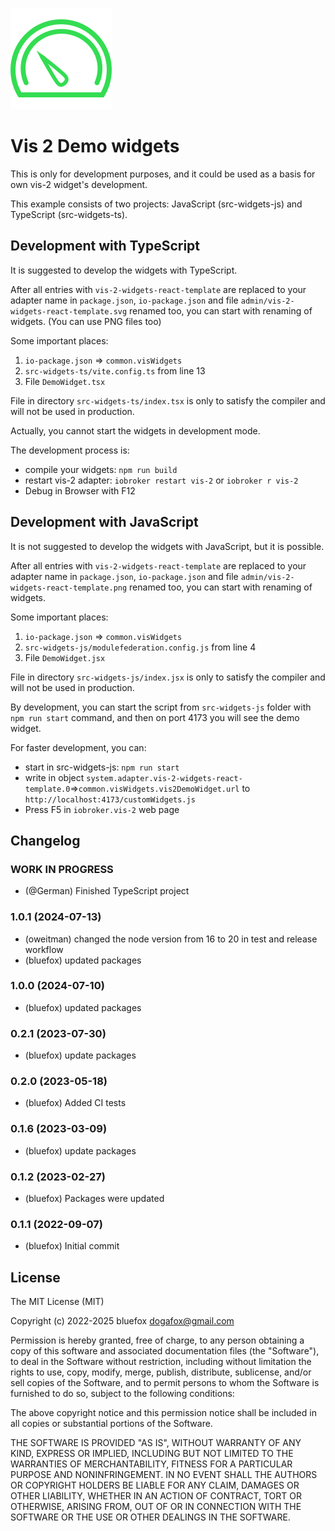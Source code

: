 ![Logo](admin/vis-2-widgets-react-template.svg)
# Vis 2 Demo widgets

This is only for development purposes, and it could be used as a basis for own vis-2 widget's development.

This example consists of two projects: JavaScript (src-widgets-js) and TypeScript (src-widgets-ts).

## Development with TypeScript
It is suggested to develop the widgets with TypeScript.

After all entries with `vis-2-widgets-react-template` are replaced to your adapter name in `package.json`, `io-package.json`
and file `admin/vis-2-widgets-react-template.svg` renamed too, you can start with renaming of widgets. (You can use PNG files too)

Some important places:
1. `io-package.json` => `common.visWidgets`
2. `src-widgets-ts/vite.config.ts` from line 13
3. File `DemoWidget.tsx`

File in directory `src-widgets-ts/index.tsx` is only to satisfy the compiler and will not be used in production.

Actually, you cannot start the widgets in development mode.

The development process is:
- compile your widgets: `npm run build`
- restart vis-2 adapter: `iobroker restart vis-2` or `iobroker r vis-2`
- Debug in Browser with F12

## Development with JavaScript
It is not suggested to develop the widgets with JavaScript, but it is possible.

After all entries with `vis-2-widgets-react-template` are replaced to your adapter name in `package.json`, `io-package.json` 
and file `admin/vis-2-widgets-react-template.png` renamed too, you can start with renaming of widgets.

Some important places:
1. `io-package.json` => `common.visWidgets`
2. `src-widgets-js/modulefederation.config.js` from line 4
3. File `DemoWidget.jsx`

File in directory `src-widgets-js/index.jsx` is only to satisfy the compiler and will not be used in production.

By development, you can start the script from `src-widgets-js` folder with `npm run start` command,
and then on port 4173 you will see the demo widget.

For faster development, you can:
- start in src-widgets-js: `npm run start`
- write in object `system.adapter.vis-2-widgets-react-template.0`=>`common.visWidgets.vis2DemoWidget.url` to `http://localhost:4173/customWidgets.js`
- Press F5 in `iobroker.vis-2` web page

<!--
    ### **WORK IN PROGRESS**
-->
## Changelog
### **WORK IN PROGRESS**
* (@German) Finished TypeScript project

### 1.0.1 (2024-07-13)
* (oweitman) changed the node version from 16 to 20 in test and release workflow
* (bluefox) updated packages

### 1.0.0 (2024-07-10)
* (bluefox) updated packages

### 0.2.1 (2023-07-30)
* (bluefox) update packages

### 0.2.0 (2023-05-18)
* (bluefox) Added CI tests

### 0.1.6 (2023-03-09)
* (bluefox) update packages

### 0.1.2 (2023-02-27)
* (bluefox) Packages were updated

### 0.1.1 (2022-09-07)
* (bluefox) Initial commit

## License
The MIT License (MIT)

Copyright (c) 2022-2025 bluefox <dogafox@gmail.com>

Permission is hereby granted, free of charge, to any person obtaining a copy
of this software and associated documentation files (the "Software"), to deal
in the Software without restriction, including without limitation the rights
to use, copy, modify, merge, publish, distribute, sublicense, and/or sell
copies of the Software, and to permit persons to whom the Software is
furnished to do so, subject to the following conditions:

The above copyright notice and this permission notice shall be included in
all copies or substantial portions of the Software.

THE SOFTWARE IS PROVIDED "AS IS", WITHOUT WARRANTY OF ANY KIND, EXPRESS OR
IMPLIED, INCLUDING BUT NOT LIMITED TO THE WARRANTIES OF MERCHANTABILITY,
FITNESS FOR A PARTICULAR PURPOSE AND NONINFRINGEMENT. IN NO EVENT SHALL THE
AUTHORS OR COPYRIGHT HOLDERS BE LIABLE FOR ANY CLAIM, DAMAGES OR OTHER
LIABILITY, WHETHER IN AN ACTION OF CONTRACT, TORT OR OTHERWISE, ARISING FROM,
OUT OF OR IN CONNECTION WITH THE SOFTWARE OR THE USE OR OTHER DEALINGS IN
THE SOFTWARE.
